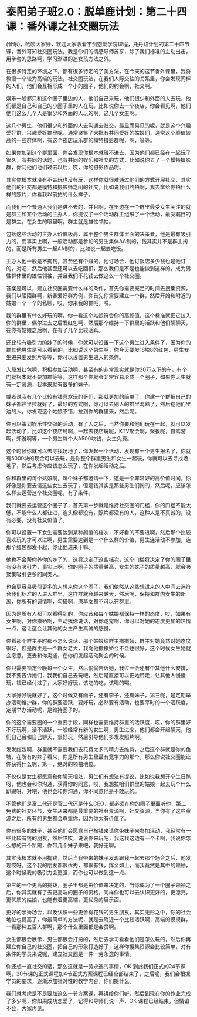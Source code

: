 # 泰阳弟子班2.0：脱单鹿计划：第二十四课：番外课之社交圈玩法

(音乐)，哈喽大家好，欢迎大家收看宇剑恋爱学院课程，托丹路计划的第二十四节课，番外可知社交圈玩法，我是你们的情感导师苏亨，除了我们标准的主动出击，用拳套的思路啊，学习渐进的追女孩方法之外。

在很多特定的环境之下，都有很多特定的了美方法，在今天的这节番外课里，我将教授一个较为高端的玩法，社交圈玩法，在我们人际交往的关系里，你会发现同样的人们，他们会互相形成一个小的圈子，他们的约会啊，社交啊。

娱乐一般都只和这个圈子里边的人，他们自己来玩，他们很少和外面的人去玩，他们都是自己和自己的小圈子里的人在玩，比如说你去一个夜店，你会看见啊，他们他们这么几个人是很少和外面的人玩的啊，这几个女生啊。

这几个男生，他们很少和外面的人去沟通去社交，最显而易见的呢，就是这个兴趣爱好群，兴趣爱好群里呢，通常聚集了大批有共同爱好的姑娘们，通常这个颜值较高的一些群体啊，有这个夜店玩乐群的模特摄影群呢，啊，等等。

如果你加到这个群里面，你会发现你根本就融不进去，因为他们都已经在一起玩了很久，有共同的话题，也有共同的娱乐和社交的方式，比如说你去了一个模特摄影群，你问他们他们过去以后，哎，你的摄影作品呢。

其实你根本就没有不会玩也没有玩，这样你就很难通过他们的方式开展社交，其实他们的社交都是模特和摄影师之间的社交，比如说我们约拍啊，我去拿给你拍什么样的照片，你看我以前拍的什么样子。

而我们一个普通人我们是进不去的，并且啊，在里边在一个群里最受女生关注的就是群主和某个活动的主办人，你提议了一个活动群主组织了一个活动，最受瞩目的是群主，在女生的眼里啊，群主就是雄性领袖。

包括这些活动的主办人价值极高，属于整个男生群体里面的决策者，他是最有吸引力的，而事实上啊，一般活动都是参加的男生集体AA制的，钱其实并不是群主掏的，而是所有男生一起AA制的，比如说一起去吃饭。

主办人他一般是不掏钱，甚至还有个赚的，他订场合，他订饭店多少钱也是他订的，对吧，然后他甚至还可以去吃回扣，那么我们是不是也能做到这样的，成为男性群体里的雄性领袖，并且我们不花钱去做这么一个社交圈。

答案是可以，建立社交圈需要什么样的条件，首先你需要充足的时间去搜集资源，我们以陌陌群啊，新春爱好群为例，你首先你需要建立一个群，然后开始和附近的姑娘一个一个的私聊，哎，你来我的群吧，哎。

我的群里有什么好玩的啊，你一看这个姑娘符合你的高颜值，这个标准就把它拉入你的群里，偶尔进去之后发红包啊，然后那个维持一下群里的活跃和他们聊聊天，在你有姑娘之后啊，在有了几个比较活跃。

还比较有吸引力的妹子的时候，你就可以设置一下这个男生进入条件了，因为你的群其他男生是可以看到的，比如说这个男生啊，你今天要发18块8的红包，男生女生进来要发照片等等，你可以设置男生进入的条件。

入局发红包啊，积极参加活动啊，甚至有的非常现实就是你30万以下的车，有个门就根本就不要加群等等，这样那个你就会非常容易形成一个圈子，如果你天生就有一定资源，我本来就有很多的妹子。

或者说我有几个比较有钱喜欢玩的哥们，那就更加的简单了，你建一个群把自己的妹子都往里拉就好了，最好的方式啊，你可以去别人的群里混熟了，然后挖他们里边的人，你发现这个姑娘不错，拉到你的群里来，然后呢。

你可以策划娱乐性交强的活动，有了人之后，当然你要和他们玩在一起，就可以发起活动了，比如这个夜店局啊，一起去夜店玩呢，KTV聚会啊，聚餐呢，自驾游啊，郊游啊等，一个男生每个人A500块钱，女生免费。

这个时候你就可以去寻找场地了，你发起一个活动，发现有十个男生报名了，你就有5000块的现金可以去玩，是你整个群里男生和女生一起玩，你就可以去寻找场地了，然后考虑你应该怎么玩了，在你发起活动之后。

你和群里的每个姑娘啊，每个妹子都邀请一下，这是一个非常好的高价值时间，你好像是你要去请这些女生去玩了，但是钱其实是那些男生们掏的，然后呢，应该怎么样去运营这个社交圈呢，有了条件。

我们就要去运营这个圈子了，首先第一步就是维持社交圈的门槛，你的门槛不能太低，不能什么人都让进，连头像都没有，照片都没有的人，这种人是不真诚的，没有必要，没有社交价值了。

你可以设置一下女生需要达到某种颜值的档次，不好看的不要进啊，然后那个比较喜欢玩的才可以进啊，男生需要达到是一个什么样的价值，男生连活动不参加，连那个红包都发不起，你让他进来干嘛。

他也不会帮你养你的妹子的，这将决定了这些档次，这个门槛将决定了你的圈子里有没有吸引力，事实上啊，你的圈子的质量越高，女生的妹子的质量越高，就会吸 聚集吸引更多的同类人。

也会更容易吸引更多的人想来你这个圈子，我们依然从这些想进来的人中间去选符合我们标准的人进入群里，这样群就会越来越大，然后呢，保持和群内女生的距离，你所有的调情啊，勾搭啊，潦草女都不可以在群里。

因为是所有人都可以看得到的，你应该和每个姑娘都保持一样的态度，哎，如果有女生啊，对你撒娇啊，主动找你说话，对你邀宠啊，你可以对她的态度更加的热情一点，这让这会让其他的女生产生真诚的感觉。

你看那个群主平时都不怎么说话，那个姑娘给群主撒撒娇，群主对她竟然对她态度很好，但是群主是一个群女老大，我向他撒撒娇会不会也很好，这个时候女生她就会愿意，更去和你沟通，在你们发起活动聚会的时候。

你只需要锁定今晚每一个女生，然后偷偷告诉她，我过一会还有个其他什么安排，我不要告诉她们，我我们自己去玩吧，然后是直接可以把她带走，让其他人慢慢玩，钱已经付过了，大家好好玩，该吃的吃，该喝的喝。

大家好好玩就好了，这个时候又有面子，还有李子，还有妹子，第三呢，是定期举办活动维护群，你的群要活跃，要好玩，必然要有活动，也要平时的一个活跃度，定期举办活动呢，是维持圈子的。

你的这个需要圈的一个重要手段，同样也需要维持群里的活跃度，哎，你的群里好不好玩啊，活不活跃，一般经常有新的女生啊，男生进来，他们都会开起聊天，他们自己会和自己聊天，很好玩，然后引导他们多发发照片啊。

发发红包啊，群里就不需要我们去花费太多的精力去维持，之后这个群就是你的鱼塘，在所有的妹子看来，你是所有男生里最有竞争力的那个，那么你说社交圈能让你获得什么呢，第一，绝对的领袖地位。

不仅仅是女生都愿意和你聊天相处，男生们有想法有提议，比如说我想开个生日趴呀，他也会和你沟通，获得你的同意，哎，我想拉咱们群里的姑娘一起去玩个什么趴踢呀，对吧，他也会和你沟通，你不同意他是不敢玩的。

不管他们是富二代还是官二代还是什么CEO，都必须在你的圈子里面听你，第二免费的社交环节，女生从来都是最重要的社会资源啊，社交资源，当你有了这些资源之后，所有的男生都会尊重你，因为你太有价值了。

你有很多的妹子，甚至他们会愿意自己掏钱来请你带妹子来参加活动，我经常有一些比较有钱的朋友，然后哎哎，说说你来玩吧，我这我这边有一个卡啊，我说你怎么想的开个趴踢，你带几个妹子来吧，我好无聊。

其实我根本就不用掏钱，然后当我带来的妹子发现跟我一起去那个场合之后，他发现哎呀，这个我的朋友都很优秀，都很有钱，挥金如土，而我竟然是其中的领袖，这个时候我的吸引力会更强，而你也可以做到这一点。

第三的一个更高的挑拨，圈子里都是由价值来决定的，当你成为了一个圈子领袖之后，你其实就有了去更高端的圈子的资格，同样你也可以去认识更好的，更漂亮，更优质的姑娘，也能有着更高端，更优秀的展示面。

更好的示娇场合，以及认识一些更舍得花钱的男生朋友，其实无形之中，你的社会地位也提高了，你最简单的方法呢，就是去附近一个比较活跃啊，高端的摸摸群，一看那种五百人群啊，那个什么里面都是会员啊。

女生都很会展示，男生都很会打扮的，然后去学习看看他们是怎么玩的，然后你再建立你自己的社交圈，把自己的形象打造好了，这样你搜集资源会比较简单，对有条件的学员来说呢，建立社交圈是一件一劳永逸的事情。

你还想一直社交的话，那么这就是一劳永逸的事情，OK 到此我们正式的24节课啊，20节课的正式课程加4节正式方案课程已经全部结束了，之后呢，我们会根据学员的要求，逐渐添加针对性的教学内容，你们提什么。

我们就考虑是不是要加这么一节方案课，再讲给你们听，然后到现在你的作业完成了多少呢，你如果成功恋爱了，记得和导师们说一声，OK 课程已经结束，但情谊不会，大家再见。

